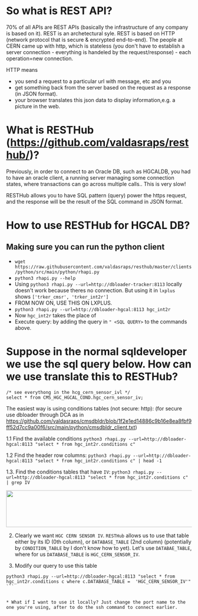 # So what is REST API?
70% of all APIs are REST APIs (basically the infrastructure of any company is based on it). REST is an archetectural syle. REST is based on HTTP (network protocol that is secure & encrypted end-to-end). The people at CERN came up with http, which is stateless (you don't have to establish a server connection - everything is handeled by the request/response) - each operation=new connection. 

HTTP means 
* you send a request to a particular url with message, etc and you 
* get something back from the server based on the request as a response (in JSON format). 
* your browser translates this json data to display information,e.g. a picture in the web.

# What is RESTHub (https://github.com/valdasraps/resthub/)?
Previously, in order to connect to an Oracle DB, such as HGCALDB, you had to have an oracle client, a running server managing some connection states, where transactions can go across multiple calls.. This is very slow!

RESTHub allows you to have SQL pattern (query) power the https request, and the response will be the result of the SQL command in JSON format.

# How to use RESTHub for HGCAL DB?
## Making sure you can run the python client
* `wget https://raw.githubusercontent.com/valdasraps/resthub/master/clients/python/src/main/python/rhapi.py`
* `python3 rhapi.py --help`
* Using `python3 rhapi.py --url=http://dbloader-tracker:8113` locally doesn't work because theres no connection. But using it in `lxplus` shows `['trker_cmsr', 'trker_int2r']`
* FROM NOW ON, USE THIS ON LXPLUS.
* `python3 rhapi.py --url=http://dbloader-hgcal:8113 hgc_int2r`
* Now `hgc_int2r` takes the place of 
* Execute query: by adding the query in `" <SQL QUERY>` to the commands above.

# Suppose in the normal sqldeveloper we use the sql query below. How can we use translate this to RESTHub? 
```
/* see everythong in the hcg_cern_sensor_ivl */
select * from CMS_HGC_HGCAL_COND.hgc_cern_sensor_iv;
```
The easiest way is using conditions tables (not secure: http):
(for secure use dbloader through DCA as in https://github.com/valdasraps/cmsdbldr/blob/1f2e1ed14886c9b16e8ea8fbf9ff52d7cc9a00f6/src/main/python/cmsdbldr_client.txt)


1.1 Find the available conditions
`python3 rhapi.py --url=http://dbloader-hgcal:8113 "select * from hgc_int2r.conditions c"`

1.2 Find the header row columns: `python3 rhapi.py --url=http://dbloader-hgcal:8113 "select * from hgc_int2r.conditions c" | head -1`

1.3. Find the conditions tables that have `IV`: `python3 rhapi.py --url=http://dbloader-hgcal:8113 "select * from hgc_int2r.conditions c" | grep IV`

<p >
<img src="RESTHUB_conditions_IV.png" width="1000" height="100" >
</p>

2. Clearly we want `HGC CERN SENSOR IV`. `RESTHub` allows us to use that table either by its ID (0th column), or `DATABASE_TABLE` (2nd column) (potentially by `CONDITION_TABLE` by I don't know how to yet). Let's use `DATABAE_TABLE`, where for us `DATABASE_TABLE` is `HGC_CERN_SENSOR_IV`.

3. Modify our query to use this table
````
python3 rhapi.py --url=http://dbloader-hgcal:8113 "select * from hgc_int2r.conditions c where c.DATABASE_TABLE =  'HGC_CERN_SENSOR_IV'" 
```


* What if I want to use it locally? Just change the port name to the one you're using, after to do the ssh command to connect earlier.  
